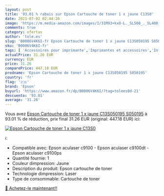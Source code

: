 ```yaml
---
layout: post
title: '93.01 % rabais sur Epson Cartouche de toner 1 x jaune C13S0'
date: 2021-07-02 02:44:26
image: 'https://m.media-amazon.com/images/I/31M93+kxO-L._SL500_._SL400_.jpg'
comments: true
category: ofertas
author: 'tole.es'
slug: 'B0006V4K6I-fr Epson Cartouche de toner 1 x jaune C13S050195 S050195'
sku: 'B0006V4K6I-fr'
tags: [ 'Accessoires pour imprimante','Imprimantes et accessoires','Informatique','Toners','epson', ]
actualPrice: 31.26 EUR
currency: EUR
price: 31.26
comparePrice: 447.18 EUR
prodname: 'Epson Cartouche de toner 1 x jaune C13S050195 S050195'
country: 'fr'
flag: '🇫🇷'
brand: 'Epson'
buyurl: 'https://www.amazon.fr/dp/B0006V4K6I/?tag=tolees0d-21'
descuento: '93.01'
average: '31.26'
---
```


Vous avez [Epson Cartouche de toner 1 x jaune C13S050195 S050195](https://www.amazon.fr/dp/B0006V4K6I/?tag=tolees0d-21)  à  93.01 % de réduction, prix final  31.26 EUR (original: 447.18 EUR) ici:

[![Epson Cartouche de toner 1 x jaune C13S0](https://m.media-amazon.com/images/I/31M93+kxO-L._SL500_._SL400_.jpg)](https://www.amazon.fr/dp/B0006V4K6I/?tag=tolees0d-21)

ℹ️:

- Compatible avec: Epson aculaser c9100 - Epson aculaser c9100dt - Epson aculaser c9100ps
- Quantité fournie: 1
- Couleur dimpression: Jaune
- Description du produit: Epson cartouche de toner
- Technologie dimpression: Laser
- Type de consommable: Cartouche de toner

[🛒 Achetez-le maintenant!!](https://www.amazon.fr/dp/B0006V4K6I/?tag=tolees0d-21)

